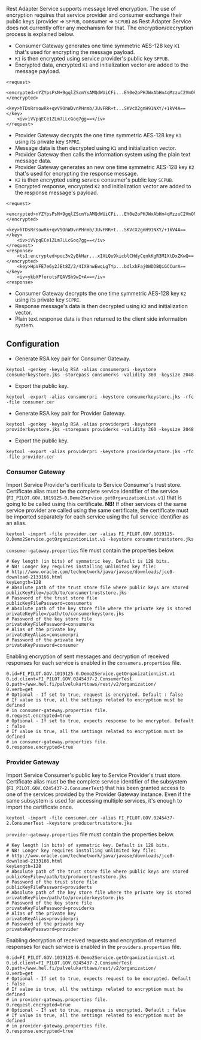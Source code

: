 Rest Adapter Service supports message level encryption. The use of encryption requires that service provider and consumer exchange their public keys (provider => ```SPPUB```, consumer => ```SCPUB```) as Rest Adapter Service does not currently offer any mechanism for that. The encryption/decryption process is explained below.

* Consumer Gateway generates one time symmetric AES-128 key ```K1``` that's used for encrypting the message payload.
* ```K1``` is then encrypted using service provider's public key ```SPPUB```.
* Encrypted data, encrypted ```K1``` and initialization vector are added to the message payload.

```
<request>
    <encrypted>nYZYpsPsN+9gqlZScmYsAMQdWUiCFi...EY0e2oPHJWxAbHn4qMzzuC2VmORvhuapEzUsq2+XXkg==</encrypted>
    <key>hTDsRrsowRk+qvV9OnWDvnPHrmb/JUvFRR+t...SKVcX2gnH91NXY/+1kV4A==</key>
    <iv>iVVpqECe1ZLm7LLcGoq7gg==</iv>
</request>
```

* Provider Gateway decrypts the one time symmetric AES-128 key ```K1``` using its private key ```SPPRI```.
* Message data is then decrypted using ```K1``` and initialization vector.
* Provider Gateway then calls the information system using the plain text message data.
* Provider Gateway generates an new one time symmetric AES-128 key ```K2``` that's used for encrypting the response message.
* ```K2``` is then encrypted using service consumer's public key ```SCPUB```.
* Encrypted response, encrypted ```K2``` and initialization vector are added to the response message's payload.

```
<request>
    <encrypted>nYZYpsPsN+9gqlZScmYsAMQdWUiCFi...EY0e2oPHJWxAbHn4qMzzuC2VmORvhuapEzUsq2+XXkg==</encrypted>
    <key>hTDsRrsowRk+qvV9OnWDvnPHrmb/JUvFRR+t...SKVcX2gnH91NXY/+1kV4A==</key>
    <iv>iVVpqECe1ZLm7LLcGoq7gg==</iv>
</request>
<response>
    <ts1:encrypted>poc3v2yBkHar...xIXLQu9kicblCHdyCqnkKgR3M1XtDxZKwQ==</encrypted>
    <key>HpVFE7e6y2JEt8Z/2/4IX9nwEwqLgTYp...bdlxkFaj0WDDBQiGCCurA==</key>
    <iv>ykbXPforotsFQAVSh9wI+A==</iv>
<response>
```

* Consumer Gateway decrypts the one time symmetric AES-128 key ```K2``` using its private key ```SCPRI```.
* Response message's data is then decrypted using ```K2``` and initialization vector.
* Plain text response data is then returned to the client side information system.

## Configuration

* Generate RSA key pair for Consumer Gateway.

```
keytool -genkey -keyalg RSA -alias consumerpri -keystore consumerkeystore.jks -storepass consumerks -validity 360 -keysize 2048
```

* Export the public key.

```
keytool -export -alias consumerpri -keystore consumerkeystore.jks -rfc -file consumer.cer
```

* Generate RSA key pair for Provider Gateway.

```
keytool -genkey -keyalg RSA -alias providerpri -keystore providerkeystore.jks -storepass providerks -validity 360 -keysize 2048
```

* Export the public key.

```
keytool -export -alias providerpri -keystore providerkeystore.jks -rfc -file provider.cer
```

### Consumer Gateway

Import Service Provider's certificate to Service Consumer's trust store. Certificate alias must be the complete service identifier of the service (```FI_PILOT.GOV.1019125-0.Demo2Service.getOrganizationList.v1```) that is going to be called using this certificate. **NB!** If other services of the same service provider are called using the same certificate, the certificate must be imported separately for each service using the full service identifier as an alias.

```
keytool -import -file provider.cer -alias FI_PILOT.GOV.1019125-0.Demo2Service.getOrganizationList.v1 -keystore consumertruststore.jks
```

```consumer-gateway.properties``` file must contain the properties below.

```
# Key length (in bits) of symmetric key. Default is 128 bits.
# NB! Longer key requires installing unlimited key file:
# http://www.oracle.com/technetwork/java/javase/downloads/jce8-download-2133166.html
keyLength=128
# Absolute path of the trust store file where public keys are stored
publicKeyFile=/path/to/consumertruststore.jks
# Password of the trust store file
publicKeyFilePassword=consumerts
# Absolute path of the key store file where the private key is stored
privateKeyFile=/path/to/consumerkeystore.jks
# Password of the key store file
privateKeyFilePassword=consumerks
# Alias of the private key
privateKeyAlias=consumerpri
# Password of the private key
privateKeyPassword=consumer
```

Enabling encryption of sent messages and decryption of received responses for each service is enabled in the ```consumers.properties``` file.

```
0.id=FI_PILOT.GOV.1019125-0.Demo2Service.getOrganizationList.v1
0.id.client=FI_PILOT.GOV.0245437-2.ConsumerTest
0.path=/www.hel.fi/palvelukarttaws/rest/v2/organization/
0.verb=get
# Optional - If set to true, request is encrypted. Default : false
# If value is true, all the settings related to encryption must be defined
# in consumer-gateway.properties file.
0.request.encrypted=true
# Optional - If set to true, expects response to be encrypted. Default : false
# If value is true, all the settings related to encryption must be defined
# in consumer-gateway.properties file.
0.response.encrypted=true
```

### Provider Gateway

Import Service Consumer's public key to Service Provider's trust store. Certificate alias must be the complete service identifier of the subsystem (```FI_PILOT.GOV.0245437-2.ConsumerTest```) that has been granted access to one of the services provided by the Provider Gateway instance. Even if the same subsystem is used for accessing multiple services, it's enough to import the certificate once.

```
keytool -import -file consumer.cer -alias FI_PILOT.GOV.0245437-2.ConsumerTest -keystore producertruststore.jks
```

```provider-gateway.properties``` file must contain the properties below.

```
# Key length (in bits) of symmetric key. Default is 128 bits.
# NB! Longer key requires installing unlimited key file:
# http://www.oracle.com/technetwork/java/javase/downloads/jce8-download-2133166.html
keyLength=128
# Absolute path of the trust store file where public keys are stored
publicKeyFile=/path/to/producertruststore.jks
# Password of the trust store file
publicKeyFilePassword=providerts
# Absolute path of the key store file where the private key is stored
privateKeyFile=/path/to/providerkeystore.jks
# Password of the key store file
privateKeyFilePassword=providerks
# Alias of the private key
privateKeyAlias=providerpri
# Password of the private key
privateKeyPassword=provider
```

Enabling decryption of received requests and encryption of returned responses for each service is enabled in the ```providers.properties``` file.

```
0.id=FI_PILOT.GOV.1019125-0.Demo2Service.getOrganizationList.v1
0.id.client=FI_PILOT.GOV.0245437-2.ConsumerTest
0.path=/www.hel.fi/palvelukarttaws/rest/v2/organization/
0.verb=get
# Optional - If set to true, expects request to be encrypted. Default : false
# If value is true, all the settings related to encryption must be defined
# in provider-gateway.properties file.
0.request.encrypted=true
# Optional - If set to true, response is encrypted. Default : false
# If value is true, all the settings related to encryption must be defined
# in provider-gateway.properties file.
0.response.encrypted=true
```
